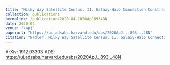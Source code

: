 ```yaml
---
title: "Milky Way Satellite Census. II. Galaxy-Halo Connection Constraints Including the Impact of the Large Magellanic Cloud"
collection: publications
permalink: /publication/2020-04-2020ApJ89348N
date: 2020-04
venue: "\apj"
paperurl: "https://ui.adsabs.harvard.edu/abs/2020ApJ...893...48N"
citation: "Nadler. Milky Way Satellite Census. II. Galaxy-Halo Connection Constraints Including the Impact of the Large Magellanic Cloud. Astrophysical Journal, 893:, Apr 2020"
---
```


ArXiv: 1912.03303
ADS: https://ui.adsabs.harvard.edu/abs/2020ApJ...893...48N
